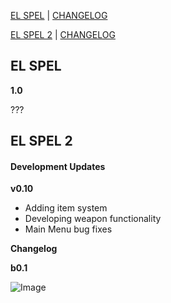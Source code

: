 [EL SPEL](https://elspel.github.io/1/)  |  [CHANGELOG](https://elspel.github.io/#el-spel-1)

[EL SPEL 2](https://elspel.github.io/2/)  |  [CHANGELOG](https://elspel.github.io/#el-spel-2)

## EL SPEL 
**1.0**

???

## EL SPEL 2
#### Development Updates

**v0.10**
- Adding item system
- Developing weapon functionality
- Main Menu bug fixes


**Changelog**

**b0.1**


![Image](https://via.placeholder.com/150)
